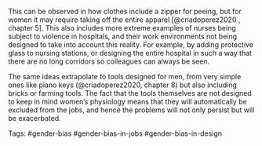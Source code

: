 This can be observed in how clothes include a zipper for peeing, but for women it may require taking off the entire apparel [@criadoperez2020 , chapter 5]. This also includes more extreme examples of nurses being subject to violence in hospitals, and their work environments not being designed to take into account this reality. For example, by adding protective glass to nursing stations, or designing the entire hospital in such a way that there are no long corridors so colleagues can always be seen. 

The same ideas extrapolate to tools designed for men, from very simple ones like piano keys (@criadoperez2020, chapter 8) but also including bricks or farming tools. The fact that the tools themselves are not designed to keep in mind women’s physiology means that they will automatically be excluded from the jobs, and hence the problems will not only persist but will be exacerbated. 

Tags: #gender-bias #gender-bias-in-jobs #gender-bias-in-design

